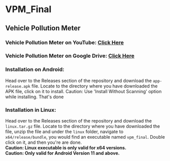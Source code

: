 # VPM_Final
## Vehicle Pollution Meter
### Vehicle Pollution Meter on YouTube: [Click Here](https://youtu.be/Zi3baSOurcU?si=n81fV_dpPPxhIUMY)
### Vehicle Pollution Meter on Google Drive: [Click Here](https://drive.google.com/drive/folders/14_ytu9zTLPmuicV7295uIKxE0pKoQrtl?usp=sharing)

### Installation on Android:
Head over to the Releases section of the repository and download the `app-release.apk` file. Locate to the directory where you have downloaded the APK file, click on it to install. Caution: Use 'Install Without Scanning' option while installing. That's done
### Installation in Linux:
Head over to the Releases section of the repository and download the `linux.tar.gz` file. Locate to the directory where you have downloaded the file, unzip the file and under the `linux` folder, navigate to `x64/release/bundle`, you would find an executable named `vpm_final`. Double click on it, and then you're are done.  
**Caution: Linux executable is only valid for x64 versions.**  
**Caution: Only valid for Android Version 11 and above.**